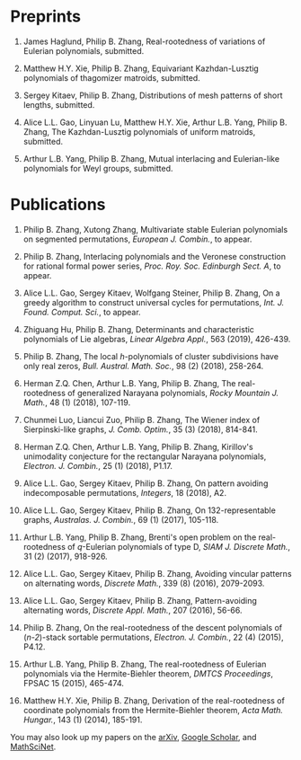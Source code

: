 # Preprints



1. James Haglund, Philip B. Zhang, Real-rootedness of variations of Eulerian polynomials, submitted.

1. Matthew H.Y. Xie, Philip B. Zhang, Equivariant Kazhdan-Lusztig  polynomials of thagomizer matroids, submitted.

1. Sergey Kitaev, Philip B. Zhang, Distributions of mesh patterns of short lengths, submitted.  



1. Alice L.L. Gao, Linyuan Lu, Matthew H.Y. Xie, Arthur L.B. Yang, Philip B. Zhang, The Kazhdan-Lusztig polynomials of uniform matroids, submitted.
1. Arthur L.B. Yang, Philip B. Zhang, Mutual interlacing and Eulerian-like polynomials for Weyl groups, submitted. 

# Publications

1. Philip B. Zhang, Xutong Zhang, Multivariate stable Eulerian polynomials on segmented permutations, _European J. Combin._, to appear. 

1. Philip B. Zhang, Interlacing polynomials and the Veronese construction for rational formal power series, _Proc. Roy. Soc. Edinburgh Sect. A_, to appear. 

1. Alice L.L. Gao, Sergey Kitaev, Wolfgang Steiner, Philip B. Zhang, On a greedy algorithm to construct universal cycles for permutations, _Int. J. Found. Comput. Sci._, to appear. 

1. Zhiguang Hu, Philip B. Zhang, Determinants and characteristic polynomials of Lie algebras, _Linear Algebra Appl._,  563 (2019), 426-439.  

1. Philip B. Zhang, The local _h_-polynomials of cluster subdivisions have only real zeros, _Bull. Austral. Math. Soc._, 98 (2) (2018),  258-264. 

1. Herman Z.Q. Chen, Arthur L.B. Yang, Philip B. Zhang, The real-rootedness of generalized Narayana polynomials, _Rocky Mountain J. Math._, 48 (1)  (2018), 107-119.  

1. Chunmei Luo, Liancui Zuo, Philip B. Zhang, The Wiener index of Sierpinski-like graphs, _J. Comb. Optim._, 35 (3) (2018), 814-841.  
1. Herman Z.Q. Chen, Arthur L.B. Yang, Philip B. Zhang, Kirillov's unimodality conjecture for the rectangular Narayana polynomials, _Electron. J. Combin._, 25 (1) (2018), P1.17. 

1. Alice L.L. Gao, Sergey Kitaev, Philip B. Zhang, On pattern avoiding indecomposable permutations, _Integers_, 18 (2018), A2. 
1. Alice L.L. Gao, Sergey Kitaev, Philip B. Zhang, On 132-representable graphs, _Australas. J. Combin._, 69 (1) (2017), 105-118. 
1. Arthur L.B. Yang, Philip B. Zhang, Brenti's open problem on the real-rootedness of _q_-Eulerian polynomials of type D, _SIAM J. Discrete Math._, 31 (2) (2017), 918-926. 

1. Alice L.L. Gao, Sergey Kitaev, Philip B. Zhang, Avoiding vincular patterns on alternating words, _Discrete Math._, 339 (8) (2016), 2079-2093.   

1. Alice L.L. Gao, Sergey Kitaev, Philip B. Zhang, Pattern-avoiding alternating words, _Discrete Appl. Math._, 207 (2016), 56-66. 

1. Philip B. Zhang, On the real-rootedness of the descent polynomials of (_n-2_)-stack sortable permutations, _Electron. J. Combin._, 22 (4) (2015), P4.12.   

1. Arthur L.B. Yang, Philip B. Zhang, The real-rootedness of Eulerian polynomials via the Hermite-Biehler theorem, _DMTCS Proceedings_, FPSAC 15 (2015), 465-474. 

1. Matthew H.Y. Xie, Philip B. Zhang, Derivation of the real-rootedness of coordinate polynomials from the Hermite-Biehler theorem, _Acta Math. Hungar._, 143 (1) (2014), 185-191.  


You may also look up my papers on the [arXiv](https://arxiv.org/find/grp_math/1/au:+Zhang_Philip_B/0/1/0/all/0/1), [Google Scholar](https://scholar.google.com/citations?user=E0RFmmMAAAAJ&hl=en), and [MathSciNet](http://www.ams.org/mathscinet/search/publications.html?pg1=INDI&s1=1066440).
